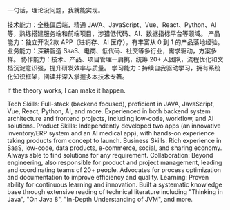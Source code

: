 

一句话，理论没问题，我就能实现。

技术能力：全栈偏后端，精通 JAVA、JavaScript、Vue、React、Python、AI 等，熟练搭建服务端和前端项目，涉猎低代码、AI、数据指标平台等领域。
产品能力：独立开发2款 APP（进销存、AI 医疗），有丰富从 0 到 1 的产品落地经验。
业务能力：深耕智造 SaaS、电商、低代码、社交等多行业，需求驱动，方案多样。
协作能力：技术、产品、项目管理一肩挑，统筹 20+ 人团队，流程优化和文档沉淀意识强，提升研发效率与质量。
学习能力：持续自我驱动学习，拥有系统化知识框架，阅读并深入掌握多本技术专著。


If the theory works, I can make it happen.

Tech Skills: Full-stack (backend focused), proficient in JAVA, JavaScript, Vue, React, Python, AI, and more. Experienced in both backend system architecture and frontend projects, including low-code, workflow, and AI solutions.
Product Skills: Independently developed two apps (an innovative inventory/ERP system and an AI medical app), with hands-on experience taking products from concept to launch.
Business Skills: Rich experience in SaaS, low-code, data products, e-commerce, social, and sharing economy. Always able to find solutions for any requirement.
Collaboration: Beyond engineering, also responsible for product and project management, leading and coordinating teams of 20+ people. Advocates for process optimization and documentation to improve efficiency and quality.
Learning: Proven ability for continuous learning and innovation. Built a systematic knowledge base through extensive reading of technical literature including "Thinking in Java", "On Java 8", "In-Depth Understanding of JVM", and more.
